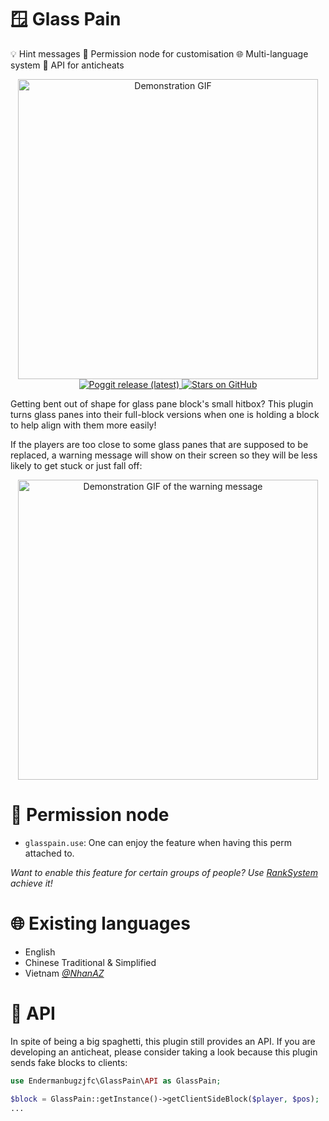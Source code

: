 <!-- btw this is directly based on multiworld's readme thats why they look alike lol -->
# 🪟 Glass Pain
💡 Hint messages
🔐 Permission node for customisation
🌐 Multi-language system
🔌 API for anticheats

<p align="center">
  <img height=480 alt="Demonstration GIF" src="https://github.com/Endermanbugzjfc/GlassPain/assets/53002741/7f0525f1-c473-4a96-b1ea-15ed0dd176bf"><br>
  <a href="https://poggit.pmmp.io/p/GlassPain">  
    <img alt="Poggit release (latest)" src="https://poggit.pmmp.io/shield.downloads/GlassPain?style=for-the-badge">  
  </a>
  <a href="https://github.com/Endermanbugzjfc/GlassPain">  
    <img alt="Stars on GitHub" src="https://img.shields.io/github/stars/Endermanbugzjfc/GlassPain?style=for-the-badge">
  </a>
</p>

Getting bent out of shape for glass pane block's small hitbox?
This plugin turns glass panes into their full-block versions when one is holding a block to help align with them more easily!

If the players are too close to some glass panes that are supposed to be replaced,
a warning message will show on their screen so they will be less likely to get stuck or just fall off:
<p align="center">
  <img height=480 alt="Demonstration GIF of the warning message" src="https://github.com/Endermanbugzjfc/GlassPain/assets/53002741/4f811744-3df4-43b9-8aa4-bb1fcbe7ca26"><br>
</p>

# 🔐 Permission node
- `glasspain.use`: One can enjoy the feature when having this perm attached to.

*Want to enable this feature for certain groups of people? Use [RankSystem](https://poggit.pmmp.io/p/RankSystem/) achieve it!*

# 🌐 Existing languages
- English
- Chinese Traditional & Simplified
- Vietnam *[@NhanAZ](https://github.com/NhanAZ)*

# 🔌 API
In spite of being a big spaghetti, this plugin still provides an API.
If you are developing an anticheat, please consider taking a look because this plugin sends fake blocks to clients:
```php
use Endermanbugzjfc\GlassPain\API as GlassPain;

$block = GlassPain::getInstance()->getClientSideBlock($player, $pos);
...
```
